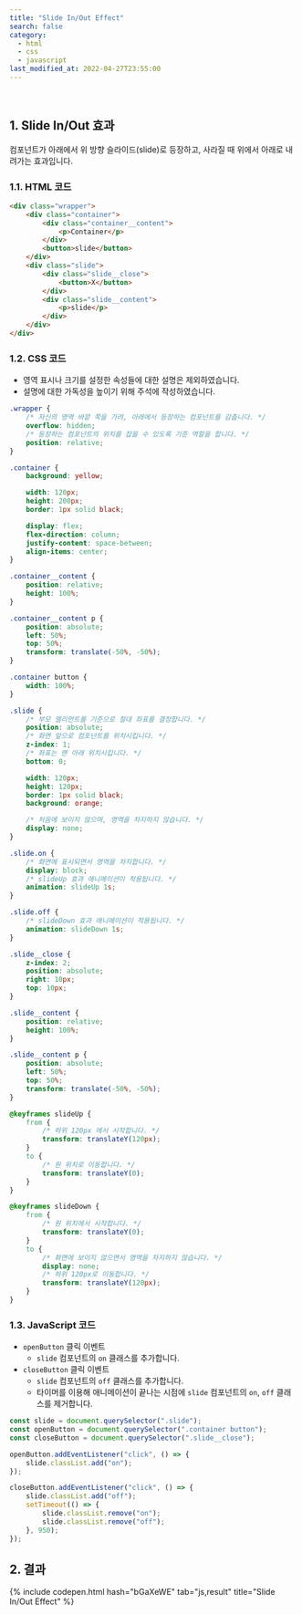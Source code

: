 ```yaml
---
title: "Slide In/Out Effect"
search: false
category:
  - html
  - css
  - javascript
last_modified_at: 2022-04-27T23:55:00
---
```


<br>

## 1. Slide In/Out 효과
 
컴포넌트가 아래에서 위 방향 슬라이드(slide)로 등장하고, 사라질 때 위에서 아래로 내려가는 효과입니다.

### 1.1. HTML 코드

```html
<div class="wrapper">
    <div class="container">
        <div class="container__content">
            <p>Container</p>
        </div>
        <button>slide</button>
    </div>
    <div class="slide">
        <div class="slide__close">
            <button>X</button>
        </div>
        <div class="slide__content">
            <p>slide</p>
        </div>
    </div>
</div>
```

### 1.2. CSS 코드

- 영역 표시나 크기를 설정한 속성들에 대한 설명은 제외하였습니다.
- 설명에 대한 가독성을 높이기 위해 주석에 작성하였습니다.


```css
.wrapper {
    /* 자신의 영역 바깥 쪽을 가려, 아래에서 등장하는 컴포넌트를 감춥니다. */
    overflow: hidden;
    /* 등장하는 컴포넌트의 위치를 잡을 수 있도록 기준 역할을 합니다. */
    position: relative;
}

.container {
    background: yellow;

    width: 120px;
    height: 200px;
    border: 1px solid black;

    display: flex;
    flex-direction: column;
    justify-content: space-between;
    align-items: center;
}

.container__content {
    position: relative;
    height: 100%;
}

.container__content p {
    position: absolute;
    left: 50%;
    top: 50%;
    transform: translate(-50%, -50%);
}

.container button {
    width: 100%;
}

.slide {
    /* 부모 엘리먼트를 기준으로 절대 좌표를 결정합니다. */
    position: absolute;
    /* 화면 앞으로 컴포넌트를 위치시킵니다. */
    z-index: 1;
    /* 좌표는 맨 아래 위치시킵니다. */
    bottom: 0;

    width: 120px;
    height: 120px;
    border: 1px solid black;
    background: orange;

    /* 처음에 보이지 않으며, 영역을 차지하지 않습니다. */
    display: none;
}

.slide.on {
    /* 화면에 표시되면서 영역을 차지합니다. */
    display: block;
    /* slideUp 효과 애니메이션이 적용됩니다. */
    animation: slideUp 1s;
}

.slide.off {
    /* slideDown 효과 애니메이션이 적용됩니다. */
    animation: slideDown 1s;
}

.slide__close {
    z-index: 2;
    position: absolute;
    right: 10px;
    top: 10px;
}

.slide__content {
    position: relative;
    height: 100%;
}

.slide__content p {
    position: absolute;
    left: 50%;
    top: 50%;
    transform: translate(-50%, -50%);
}

@keyframes slideUp {
    from {
        /* 하위 120px 에서 시작합니다. */
        transform: translateY(120px);
    }
    to {
        /* 원 위치로 이동합니다. */
        transform: translateY(0);
    }
}

@keyframes slideDown {
    from {
        /* 원 위치에서 시작합니다. */
        transform: translateY(0);
    }
    to {
        /* 화면에 보이지 않으면서 영역을 차지하지 않습니다. */
        display: none;
        /* 하위 120px로 이동합니다. */
        transform: translateY(120px);
    }
}
```

### 1.3. JavaScript 코드

- `openButton` 클릭 이벤트
    - `slide` 컴포넌트의 `on` 클래스를 추가합니다.
- `closeButton` 클릭 이벤트
    - `slide` 컴포넌트의 `off` 클래스를 추가합니다.
    - 타이머를 이용해 애니메이션이 끝나는 시점에 `slide` 컴포넌트의 `on`, `off` 클래스를 제거합니다.

```javascript
const slide = document.querySelector(".slide");
const openButton = document.querySelector(".container button");
const closeButton = document.querySelector(".slide__close");

openButton.addEventListener("click", () => {
    slide.classList.add("on");
});

closeButton.addEventListener("click", () => {
    slide.classList.add("off");
    setTimeout(() => {
        slide.classList.remove("on");
        slide.classList.remove("off");
    }, 950);
});
```

## 2. 결과

{% include codepen.html hash="bGaXeWE" tab="js,result" title="Slide In/Out Effect" %}
